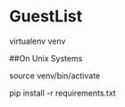# GuestList

virtualenv venv

##On Unix Systems

source venv/bin/activate

pip install -r requirements.txt
